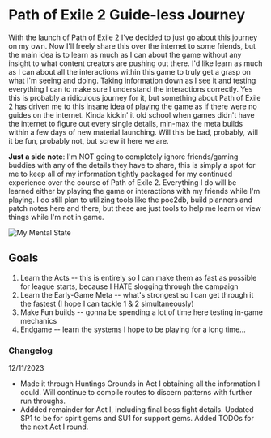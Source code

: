 # Path of Exile 2 Guide-less Journey

With the launch of Path of Exile 2 I've decided to just go about this journey on my own. Now I'll freely share this over the internet to some friends, but the main idea is to learn as much as I can about the game without any insight to what content creators are pushing out there. I'd like learn as much as I can about all the interactions within this game to truly get a grasp on what I'm seeing and doing. Taking information down as I see it and testing everything I can to make sure I understand the interactions correctly. Yes this is probably a ridiculous journey for it, but something about Path of Exile 2 has driven me to this insane idea of playing the game as if there were no guides on the internet. Kinda kickin' it old school when games didn't have the internet to figure out every single details, min-max the meta builds within a few days of new material launching. Will this be bad, probably, will it be fun, probably not, but screw it here we are. 

**Just a side note**: I'm NOT going to completely ignore friends/gaming buddies with any of the details they have to share, this is simply a spot for me to keep all of my information tightly packaged for my continued experience over the course of Path of Exile 2. Everything I do will be learned either by playing the game or interactions with my friends while I'm playing. I do still plan to utilizing tools like the poe2db, build planners and patch notes here and there, but these are just tools to help me learn or view things while I'm not in game.

![My Mental State](https://i.ytimg.com/vi/X7ZYa1j9lMQ/mqdefault.jpg)

## Goals

1. Learn the Acts -- this is entirely so I can make them as fast as possible for league starts, because I HATE slogging through the campaign
2. Learn the Early-Game Meta -- what's strongest so I can get through it the fastest (I hope I can tackle 1 & 2 simultaneously)
3. Make Fun builds -- gonna be spending a lot of time here testing in-game mechanics
3. Endgame -- learn the systems I hope to be playing for a long time...

### Changelog

12/11/2023 
- Made it through Huntings Grounds in Act I obtaining all the information I could. Will continue to compile routes to discern patterns with further run throughs.
- Addded remainder for Act I, including final boss fight details. Updated SP1 to be for spirit gems and SU1 for support gems. Added TODOs for the next Act I round.